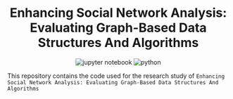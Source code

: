 <h1 align="center">
  Enhancing Social Network Analysis: Evaluating Graph-Based Data Structures And Algorithms
</h1>

<p align="center">
  <img alt="jupyter notebook" src="https://img.shields.io/badge/Jupyter-F37626.svg?&style=for-the-badge&logo=Jupyter&logoColor=white" />
  <img alt="python" src="https://img.shields.io/badge/Python-3776AB?style=for-the-badge&logo=python&logoColor=white" />
</p>

This repository contains the code used for the research study of `Enhancing Social Network Analysis: Evaluating Graph-Based Data Structures And Algorithms`
